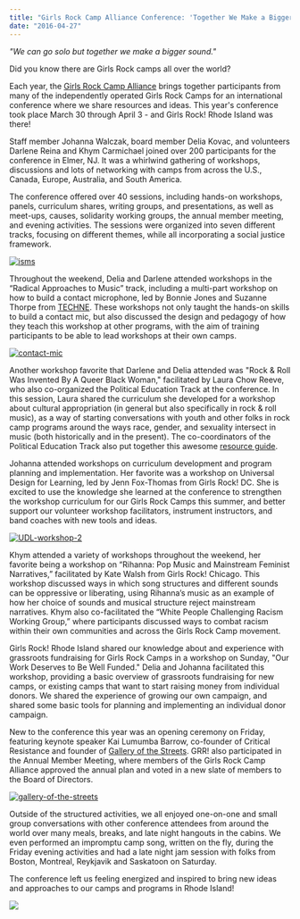 ```yaml
---
title: "Girls Rock Camp Alliance Conference: 'Together We Make a Bigger Sound'"
date: "2016-04-27"
---
```


_"We can go solo but together we make a bigger sound."_

Did you know there are Girls Rock camps all over the world?

Each year, the [Girls Rock Camp Alliance](http://girlsrockcampalliance.org) brings together participants from many of the independently operated Girls Rock Camps for an international conference where we share resources and ideas. This year's conference took place March 30 through April 3 - and Girls Rock! Rhode Island was there!

Staff member Johanna Walczak, board member Delia Kovac, and volunteers Darlene Reina and Khym Carmichael joined over 200 participants for the conference in Elmer, NJ. It was a whirlwind gathering of workshops, discussions and lots of networking with camps from across the U.S., Canada, Europe, Australia, and South America.

The conference offered over 40 sessions, including hands-on workshops, panels, curriculum shares, writing groups, and presentations, as well as meet-ups, causes, solidarity working groups, the annual member meeting, and evening activities. The sessions were organized into seven different tracks, focusing on different themes, while all incorporating a social justice framework.

[![isms](/uploads/blogpost/isms-e1461713553962.jpg)](http://girlsrockri.org/wp-content/uploads/2016/04/isms-e1461713553962.jpg)

Throughout the weekend, Delia and Darlene attended workshops in the “Radical Approaches to Music” track, including a multi-part workshop on how to build a contact microphone, led by Bonnie Jones and Suzanne Thorpe from [TECHNE](https://technesound.org/). These workshops not only taught the hands-on skills to build a contact mic, but also discussed the design and pedagogy of how they teach this workshop at other programs, with the aim of training participants to be able to lead workshops at their own camps.

[![contact-mic](/uploads/blogpost/contact-mic1-e1461710397330.jpg)](http://girlsrockri.org/wp-content/uploads/2016/04/contact-mic1-e1461710397330.jpg)

Another workshop favorite that Darlene and Delia attended was "Rock & Roll Was Invented By A Queer Black Woman," facilitated by Laura Chow Reeve, who also co-organized the Political Education Track at the conference. In this session, Laura shared the curriculum she developed for a workshop about cultural appropriation (in general but also specifically in rock & roll music), as a way of starting conversations with youth and other folks in rock camp programs around the ways race, gender, and sexuality intersect in music (both historically and in the present). The co-coordinators of the Political Education Track also put together this awesome [resource guide](http://grcapoliticaledu.tumblr.com/ "GRCA Political Education Resources").

Johanna attended workshops on curriculum development and program planning and implementation. Her favorite was a workshop on Universal Design for Learning, led by Jenn Fox-Thomas from Girls Rock! DC. She is excited to use the knowledge she learned at the conference to strengthen the workshop curriculum for our Girls Rock Camps this summer, and better support our volunteer workshop facilitators, instrument instructors, and band coaches with new tools and ideas.

[![UDL-workshop-2](/uploads/blogpost/UDL-workshop-2-e1461710656213.jpg)](http://girlsrockri.org/wp-content/uploads/2016/04/UDL-workshop-2-e1461710656213.jpg)

Khym attended a variety of workshops throughout the weekend, her favorite being a workshop on “Rihanna: Pop Music and Mainstream Feminist Narratives,” facilitated by Kate Walsh from Girls Rock! Chicago. This workshop discussed ways in which song structures and different sounds can be oppressive or liberating, using Rihanna’s music as an example of how her choice of sounds and musical structure reject mainstream narratives. Khym also co-facilitated the “White People Challenging Racism Working Group,” where participants discussed ways to combat racism within their own communities and across the Girls Rock Camp movement.

Girls Rock! Rhode Island shared our knowledge about and experience with grassroots fundraising for Girls Rock Camps in a workshop on Sunday, "Our Work Deserves to Be Well Funded." Delia and Johanna facilitated this workshop, providing a basic overview of grassroots fundraising for new camps, or existing camps that want to start raising money from individual donors. We shared the experience of growing our own campaign, and shared some basic tools for planning and implementing an individual donor campaign.

New to the conference this year was an opening ceremony on Friday, featuring keynote speaker Kai Lumumba Barrow, co-founder of Critical Resistance and founder of [Gallery of the Streets](http://galleryofthestreets.org/). GRR! also participated in the Annual Member Meeting, where members of the Girls Rock Camp Alliance approved the annual plan and voted in a new slate of members to the Board of Directors.

[![gallery-of-the-streets](/uploads/blogpost/gallery-of-the-streets-e1461711301298.jpg)](http://girlsrockri.org/wp-content/uploads/2016/04/gallery-of-the-streets-e1461711301298.jpg)

Outside of the structured activities, we all enjoyed one-on-one and small group conversations with other conference attendees from around the world over many meals, breaks, and late night hangouts in the cabins. We even performed an impromptu camp song, written on the fly, during the Friday evening activities and had a late night jam session with folks from Boston, Montreal, Reykjavik and Saskatoon on Saturday.

The conference left us feeling energized and inspired to bring new ideas and approaches to our camps and programs in Rhode Island!

[![](/uploads/blogpost/Team-GRRI1-e1461774907361.jpg)](http://girlsrockri.org/wp-content/uploads/2016/04/Team-GRRI1-e1461774907361.jpg)
